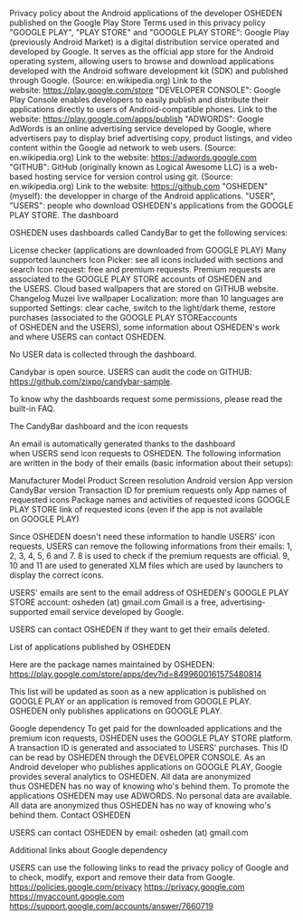 Privacy policy about the Android applications of the developer OSHEDEN published on the Google Play Store
Terms used in this privacy policy
"GOOGLE PLAY", "PLAY STORE" and "GOOGLE PLAY STORE": Google Play (previously Android Market) is a digital distribution service operated and developed by Google. It serves as the official app store for the Android operating system, allowing users to browse and download applications developed with the Android software development kit (SDK) and published through Google.
(Source: en.wikipedia.org)
Link to the website: https://play.google.com/store
"DEVELOPER CONSOLE": Google Play Console enables developers to easily publish and distribute their applications directly to users of Android-compatible phones.
Link to the website: https://play.google.com/apps/publish
"ADWORDS": Google AdWords is an online advertising service developed by Google, where advertisers pay to display brief advertising copy, product listings, and video content within the Google ad network to web users.
(Source: en.wikipedia.org)
Link to the website: https://adwords.google.com
"GITHUB": GitHub (originally known as Logical Awesome LLC) is a web-based hosting service for version control using git.
(Source: en.wikipedia.org)
Link to the website: https://github.com
"OSHEDEN" (myself): the developper in charge of the Android applications.
"USER", "USERS": people who download OSHEDEN's applications from the GOOGLE PLAY STORE.
The dashboard

OSHEDEN uses dashboards called CandyBar to get the following services:

License checker (applications are downloaded from GOOGLE PLAY)
Many supported launchers
Icon Picker: see all icons included with sections and search
Icon request: free and premium requests. Premium requests are associated to the GOOGLE PLAY STORE accounts of OSHEDEN and the USERS.
Cloud based wallpapers that are stored on GITHUB website.
Changelog
Muzei live wallpaper
Localization: more than 10 languages are supported
Settings: clear cache, switch to the light/dark theme, restore purchases (associated to the GOOGLE PLAY STOREaccounts of OSHEDEN and the USERS), some information about OSHEDEN's work and where USERS can contact OSHEDEN.

No USER data is collected through the dashboard.

Candybar is open source. USERS can audit the code on GITHUB: https://github.com/zixpo/candybar-sample.

To know why the dashboards request some permissions, please read the built-in FAQ.

The CandyBar dashboard and the icon requests

An email is automatically generated thanks to the dashboard when USERS send icon requests to OSHEDEN. The following information are written in the body of their emails (basic information about their setups):

Manufacturer
Model
Product
Screen resolution
Android version
App version
CandyBar version
Transaction ID for premium requests only
App names of requested icons
Package names and activities of requested icons
GOOGLE PLAY STORE link of requested icons (even if the app is not available on GOOGLE PLAY)

Since OSHEDEN doesn't need these information to handle USERS' icon requests, USERS can remove the following informations from their emails: 1, 2, 3, 4, 5, 6 and 7.
8 is used to check if the premium requests are official.
9, 10 and 11 are used to generated XLM files which are used by launchers to display the correct icons.

USERS' emails are sent to the email address of OSHEDEN's GOOGLE PLAY STORE account: osheden (at) gmail.com
Gmail is a free, advertising-supported email service developed by Google.

USERS can contact OSHEDEN if they want to get their emails deleted.

List of applications published by OSHEDEN

Here are the package names maintained by OSHEDEN: https://play.google.com/store/apps/dev?id=8499600161575480814

This list will be updated as soon as a new application is published on GOOGLE PLAY or an application is removed from GOOGLE PLAY.
OSHEDEN only publishes applications on GOOGLE PLAY.

Google dependency
To get paid for the downloaded applications and the premium icon requests, OSHEDEN uses the GOOGLE PLAY STORE platform.
A transaction ID is generated and associated to USERS' purchases. This ID can be read by OSHEDEN through the DEVELOPER CONSOLE.
As an Android developer who publishes applications on GOOGLE PLAY, Google provides several analytics to OSHEDEN.
All data are anonymized thus OSHEDEN has no way of knowing who's behind them.
To promote the applications OSHEDEN may use ADWORDS. No personal data are available.
All data are anonymized thus OSHEDEN has no way of knowing who's behind them.
Contact OSHEDEN

USERS can contact OSHEDEN by email: osheden (at) gmail.com

Additional links about Google dependency

USERS can use the following links to read the privacy policy of Google and to check, modify, export and remove their data from Google.
https://policies.google.com/privacy
https://privacy.google.com
https://myaccount.google.com
https://support.google.com/accounts/answer/7660719
